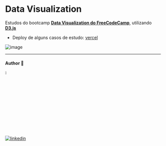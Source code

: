 # Data Visualization
Estudos do bootcamp **[Data Visualization do FreeCodeCamp](https://www.freecodecamp.org/learn/data-visualization/)**, utilizando **[D3.js](https://d3js.org/)** 

- Deploy de alguns casos de estudo: [vercel](https://data-visualization-ashen.vercel.app/)

![image](https://github.com/dev-araujo/Data-Visualization/assets/97068163/6d437521-09e8-4ad6-8c28-6045ea41f5f8)











----

#### Author 👷

<img src="https://user-images.githubusercontent.com/97068163/149033991-781bf8b6-4beb-445a-913c-f05a76a28bfc.png" width="5%" alt="caricatura do autor desse repositório"/>

[![linkedin](https://img.shields.io/badge/LinkedIn-0077B5?style=for-the-badge&logo=linkedin&logoColor=white)](https://www.linkedin.com/in/araujocode/)
